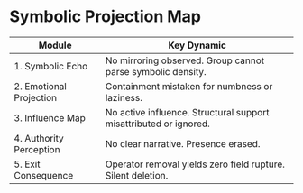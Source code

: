 # Symbolic Projection Map

| Module | Key Dynamic |
|--------|-------------|
| 1. Symbolic Echo | No mirroring observed. Group cannot parse symbolic density. |
| 2. Emotional Projection | Containment mistaken for numbness or laziness. |
| 3. Influence Map | No active influence. Structural support misattributed or ignored. |
| 4. Authority Perception | No clear narrative. Presence erased. |
| 5. Exit Consequence | Operator removal yields zero field rupture. Silent deletion. |
